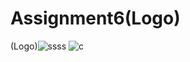 # Assignment6(Logo)
(Logo)![ssss](https://user-images.githubusercontent.com/108196136/181940509-c3b67a10-c5de-4e1c-be27-7c8564be8672.PNG)
![c](https://user-images.githubusercontent.com/108196136/181940689-720bdf09-b835-41f7-b3a4-989996ea72b4.PNG)
